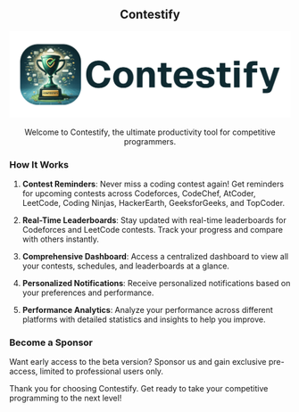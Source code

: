 <div align="center">

## Contestify
</div>

<div align="center">

![contestify-banner](contestify-banner.png)

Welcome to Contestify, the ultimate productivity tool for competitive programmers.
</div>

### How It Works

1. **Contest Reminders**: Never miss a coding contest again! Get reminders for upcoming contests across Codeforces, CodeChef, AtCoder, LeetCode, Coding Ninjas, HackerEarth, GeeksforGeeks, and TopCoder.

2. **Real-Time Leaderboards**: Stay updated with real-time leaderboards for Codeforces and LeetCode contests. Track your progress and compare with others instantly.

3. **Comprehensive Dashboard**: Access a centralized dashboard to view all your contests, schedules, and leaderboards at a glance. 

4. **Personalized Notifications**: Receive personalized notifications based on your preferences and performance.

5. **Performance Analytics**: Analyze your performance across different platforms with detailed statistics and insights to help you improve.

### Become a Sponsor

Want early access to the beta version? Sponsor us and gain exclusive pre-access, limited to professional users only.

Thank you for choosing Contestify. Get ready to take your competitive programming to the next level!

<!-- developed by team contestify -->
<!-- 
- Gautam Ankoji
- Boddapu Satya Durga Vara Prasad
- Dharnasi Balu Babu
- Dolai Lokesh
- Badidha Shandeepa
-->
